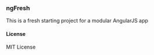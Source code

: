 ### ngFresh ###
This is a fresh starting project for a modular AngularJS app

#### License ####
MIT License